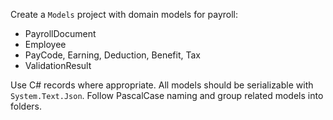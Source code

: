Create a `Models` project with domain models for payroll:

- PayrollDocument
- Employee
- PayCode, Earning, Deduction, Benefit, Tax
- ValidationResult

Use C# records where appropriate. All models should be serializable with `System.Text.Json`.
Follow PascalCase naming and group related models into folders.